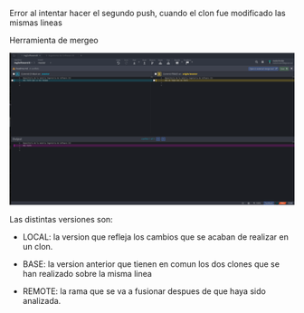﻿Error al intentar hacer el segundo push, cuando el clon fue modificado las mismas lineas



Herramienta de mergeo

![alt text](https://github.com/matischroder/IngSoftwareIII/blob/master/TP1/EditorMerge.png?raw=true)

Las distintas versiones son:
 - LOCAL: la version que refleja los cambios que se acaban de realizar en un clon.

 - BASE: la version anterior que tienen en comun los dos clones que se han realizado sobre la misma linea

 - REMOTE: la rama que se va a fusionar despues de que haya sido analizada.

